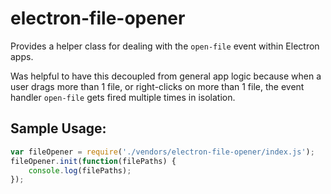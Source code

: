 # electron-file-opener
Provides a helper class for dealing with the `open-file` event within Electron apps.

Was helpful to have this decoupled from general app logic because when a user drags more than 1 file, or right-clicks on more than 1 file, the event handler `open-file` gets fired multiple times in isolation.


## Sample Usage:
``` javascript
var fileOpener = require('./vendors/electron-file-opener/index.js');
fileOpener.init(function(filePaths) {
    console.log(filePaths);
});
```
